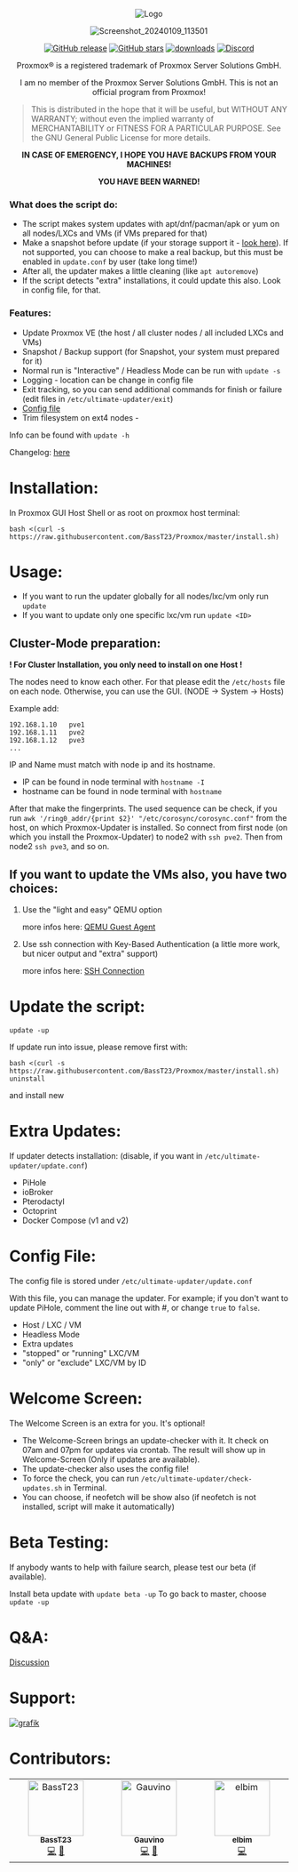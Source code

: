 <div align="center">

![Logo](https://github.com/BassT23/Proxmox/assets/30832786/6400ed7f-71c6-486c-b5ed-249c2e0df19b)

![Screenshot_20240109_113501](https://github.com/BassT23/Proxmox/assets/30832786/640cefd9-0659-4265-b34a-cb5b9905046b)

[![GitHub release](https://img.shields.io/github/release/BassT23/Proxmox.svg)](https://GitHub.com/BassT23/Proxmox/releases/)
[![GitHub stars](https://img.shields.io/github/stars/BassT23/Proxmox.svg)](https://github.com/BassT23/Proxmox/stargazers)
[![downloads](https://img.shields.io/github/downloads/BassT23/Proxmox/total.svg)](https://github.com/BassT23/Proxmox/releases)
[![Discord](https://img.shields.io/discord/1149671790864506882)](https://discord.gg/nVpUg6BKn8)

Proxmox® is a registered trademark of Proxmox Server Solutions GmbH.

I am no member of the Proxmox Server Solutions GmbH. This is not an official program from Proxmox!

</div>

>  This is distributed in the hope that it will be useful, but
>  WITHOUT ANY WARRANTY; without even the implied warranty of
>  MERCHANTABILITY or FITNESS FOR A PARTICULAR PURPOSE.
>  See the GNU General Public License for more details.

<div align="center">

**IN CASE OF EMERGENCY, I HOPE YOU HAVE BACKUPS FROM YOUR MACHINES!**

**YOU HAVE BEEN WARNED!**

</div>

### What does the script do:
- The script makes system updates with apt/dnf/pacman/apk or yum on all nodes/LXCs and VMs (if VMs prepared for that)
- Make a snapshot before update (if your storage support it - [look here](https://pve.proxmox.com/wiki/Storage)). If not supported, you can choose to make a real backup, but this must be enabled in `update.conf` by user (take long time!)
- After all, the updater makes a little cleaning (like `apt autoremove`) 
- If the script detects "extra" installations, it could update this also. Look in config file, for that.

### Features:
- Update Proxmox VE (the host / all cluster nodes / all included LXCs and VMs)
- Snapshot / Backup support (for Snapshot, your system must prepared for it)
- Normal run is "Interactive" / Headless Mode can be run with `update -s`
- Logging - location can be change in config file
- Exit tracking, so you can send additional commands for finish or failure (edit files in `/etc/ultimate-updater/exit`)
- [Config file](https://github.com/BassT23/Proxmox/tree/master#config-file)
- Trim filesystem on ext4 nodes - 

Info can be found with `update -h`

Changelog: [here](https://github.com/BassT23/Proxmox/blob/master/change.log)

## 
# Installation:
In Proxmox GUI Host Shell or as root on proxmox host terminal:
```
bash <(curl -s https://raw.githubusercontent.com/BassT23/Proxmox/master/install.sh)
```

# Usage:
 - If you want to run the updater globally for all nodes/lxc/vm only run `update`
 - If you want to update only one specific lxc/vm run `update <ID>`

##
## Cluster-Mode preparation:
**! For Cluster Installation, you only need to install on one Host !**

The nodes need to know each other. For that please edit the `/etc/hosts` file on each node. Otherwise, you can use the GUI. (NODE -> System -> Hosts)

Example add:
```
192.168.1.10   pve1
192.168.1.11   pve2
192.168.1.12   pve3
...
```
IP and Name must match with node ip and its hostname.
- IP can be found in node terminal with `hostname -I`
- hostname can be found in node terminal with `hostname`

After that make the fingerprints.
The used sequence can be check, if you run `awk '/ring0_addr/{print $2}' "/etc/corosync/corosync.conf"` from the host, on which Proxmox-Updater is installed.
So connect from first node (on which you install the Proxmox-Updater) to node2 with `ssh pve2`. Then from node2 `ssh pve3`, and so on.

## If you want to update the VMs also, you have two choices:
1. Use the "light and easy" QEMU option

     more infos here: [QEMU Guest Agent](https://pve.proxmox.com/wiki/Qemu-guest-agent)

2. Use ssh connection with Key-Based Authentication (a little more work, but nicer output and "extra" support)

     more infos here: [SSH Connection](https://github.com/BassT23/Proxmox/blob/master/ssh.md)

# Update the script:
`update -up`

If update run into issue, please remove first with:
```
bash <(curl -s https://raw.githubusercontent.com/BassT23/Proxmox/master/install.sh) uninstall
```
and install new

# Extra Updates:
If updater detects installation: (disable, if you want in `/etc/ultimate-updater/update.conf`)
- PiHole
- ioBroker
- Pterodactyl
- Octoprint
- Docker Compose (v1 and v2)

# Config File:
The config file is stored under `/etc/ultimate-updater/update.conf`

With this file, you can manage the updater. For example; if you don't want to update PiHole, comment the line out with #, or change `true` to `false`.

- Host / LXC / VM
- Headless Mode
- Extra updates
- "stopped" or "running" LXC/VM
- "only" or "exclude" LXC/VM by ID

# Welcome Screen:
The Welcome Screen is an extra for you. It's optional!

- The Welcome-Screen brings an update-checker with it. It check on 07am and 07pm for updates via crontab. The result will show up in Welcome-Screen (Only if updates are available).
- The update-checker also uses the config file!
- To force the check, you can run `/etc/ultimate-updater/check-updates.sh` in Terminal.
- You can choose, if neofetch will be show also (if neofetch is not installed, script will make it automatically)

# Beta Testing:
If anybody wants to help with failure search, please test our beta (if available).

Install beta update with `update beta -up`
To go back to master, choose `update -up`

# Q&A:
[Discussion](https://github.com/BassT23/Proxmox/discussions/60)

# Support:
[![grafik](https://user-images.githubusercontent.com/30832786/227482640-e7800e89-32a6-44fc-ad3b-43eef5cdc4d4.png)](https://ko-fi.com/basst)

# Contributors:
<table>
  <tbody>
    <tr>
      <td align="center" valign="top" width="14.28%"><a href="=https://github.com/BassT23"><img src="https://avatars.githubusercontent.com/u/30832786?v=4?s=100" width="100px;" alt="BassT23"/><br /><sub><b>BassT23</b></sub></a><br /><a href="https://github.com/BassT23/Proxmox/commits?author=BassT23" title="Code">💻</a> <a href="#maintenance-BassT23" title="Maintenance">🚧</a></td>
      <td align="center" valign="top" width="14.28%"><a href="https://github.com/Gauvino"><img src="https://avatars.githubusercontent.com/u/68083474?v=4?s=100" width="100px;" alt="Gauvino"/><br /><sub><b>Gauvino</b></sub></a><br /><a href="https://github.com/BassT23/Proxmox/commits?author=Gauvino" title="Code">💻</a> <a href="#translation-Gauvino" title="Documentation">📖</a></td>
      <td align="center" valign="top" width="14.28%"><a href="https://github.com/elbim"><img src="https://avatars.githubusercontent.com/u/28606318?v=4?s=100" width="100px;" alt="elbim"/><br /><sub><b>elbim</b></sub></a><br /><a href="https://github.com/BassT23/Proxmox/commits?author=elbim" title="Code">💻</a> <a href="#translation-elbim"</a></td>
    </tr>
  </tbody>
</table>

